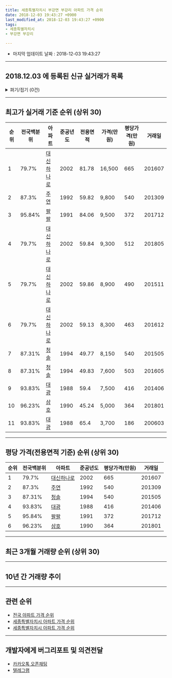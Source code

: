 ```yaml
---
title: 세종특별자치시 부강면 부강리 아파트 가격 순위
date: 2018-12-03 19:43:27 +0900
last_modified_at: 2018-12-03 19:43:27 +0900
tags:
- 세종특별자치시
- 부강면 부강리

---
```


* 마지막 업데이트 날짜 : 2018-12-03 19:43:27

---

## 2018.12.03 에 등록된 신규 실거래가 목록

<details>
<summary>펴기/접기 (0건)</summary>
<div markdown="1">

|아파트|전국백분위|준공년도|전용면적|가격(만원)|평당가격(만원)|거래일|
|---|---|---|---|---|---|---|
|없음|||||||


</div>
</details>

---

## 최고가 실거래 기준 순위 (상위 30)


|순위|전국백분위|아파트|준공년도|전용면적|가격(만원)|평당가격(만원)|거래일|
|---|---|---|---|---|---|---|---|
|1|79.7%|[대신하나로](https://search.naver.com/search.naver?query=%EC%84%B8%EC%A2%85%ED%8A%B9%EB%B3%84%EC%9E%90%EC%B9%98%EC%8B%9C+%EB%B6%80%EA%B0%95%EB%A9%B4+%EB%B6%80%EA%B0%95%EB%A6%AC+%EB%8C%80%EC%8B%A0%ED%95%98%EB%82%98%EB%A1%9C)|2002|81.78|16,500|665|201607|
|2|87.3%|[주연](https://search.naver.com/search.naver?query=%EC%84%B8%EC%A2%85%ED%8A%B9%EB%B3%84%EC%9E%90%EC%B9%98%EC%8B%9C+%EB%B6%80%EA%B0%95%EB%A9%B4+%EB%B6%80%EA%B0%95%EB%A6%AC+%EC%A3%BC%EC%97%B0)|1992|59.82|9,800|540|201309|
|3|95.84%|[팔팔](https://search.naver.com/search.naver?query=%EC%84%B8%EC%A2%85%ED%8A%B9%EB%B3%84%EC%9E%90%EC%B9%98%EC%8B%9C+%EB%B6%80%EA%B0%95%EB%A9%B4+%EB%B6%80%EA%B0%95%EB%A6%AC+%ED%8C%94%ED%8C%94)|1991|84.06|9,500|372|201712|
|4|79.7%|[대신하나로](https://search.naver.com/search.naver?query=%EC%84%B8%EC%A2%85%ED%8A%B9%EB%B3%84%EC%9E%90%EC%B9%98%EC%8B%9C+%EB%B6%80%EA%B0%95%EB%A9%B4+%EB%B6%80%EA%B0%95%EB%A6%AC+%EB%8C%80%EC%8B%A0%ED%95%98%EB%82%98%EB%A1%9C)|2002|59.84|9,300|512|201805|
|5|79.7%|[대신하나로](https://search.naver.com/search.naver?query=%EC%84%B8%EC%A2%85%ED%8A%B9%EB%B3%84%EC%9E%90%EC%B9%98%EC%8B%9C+%EB%B6%80%EA%B0%95%EB%A9%B4+%EB%B6%80%EA%B0%95%EB%A6%AC+%EB%8C%80%EC%8B%A0%ED%95%98%EB%82%98%EB%A1%9C)|2002|59.86|8,900|490|201511|
|6|79.7%|[대신하나로](https://search.naver.com/search.naver?query=%EC%84%B8%EC%A2%85%ED%8A%B9%EB%B3%84%EC%9E%90%EC%B9%98%EC%8B%9C+%EB%B6%80%EA%B0%95%EB%A9%B4+%EB%B6%80%EA%B0%95%EB%A6%AC+%EB%8C%80%EC%8B%A0%ED%95%98%EB%82%98%EB%A1%9C)|2002|59.13|8,300|463|201612|
|7|87.31%|[청솔](https://search.naver.com/search.naver?query=%EC%84%B8%EC%A2%85%ED%8A%B9%EB%B3%84%EC%9E%90%EC%B9%98%EC%8B%9C+%EB%B6%80%EA%B0%95%EB%A9%B4+%EB%B6%80%EA%B0%95%EB%A6%AC+%EC%B2%AD%EC%86%94)|1994|49.77|8,150|540|201505|
|8|87.31%|[청솔](https://search.naver.com/search.naver?query=%EC%84%B8%EC%A2%85%ED%8A%B9%EB%B3%84%EC%9E%90%EC%B9%98%EC%8B%9C+%EB%B6%80%EA%B0%95%EB%A9%B4+%EB%B6%80%EA%B0%95%EB%A6%AC+%EC%B2%AD%EC%86%94)|1994|49.83|7,600|503|201605|
|9|93.83%|[대광](https://search.naver.com/search.naver?query=%EC%84%B8%EC%A2%85%ED%8A%B9%EB%B3%84%EC%9E%90%EC%B9%98%EC%8B%9C+%EB%B6%80%EA%B0%95%EB%A9%B4+%EB%B6%80%EA%B0%95%EB%A6%AC+%EB%8C%80%EA%B4%91)|1988|59.4|7,500|416|201406|
|10|96.23%|[삼호](https://search.naver.com/search.naver?query=%EC%84%B8%EC%A2%85%ED%8A%B9%EB%B3%84%EC%9E%90%EC%B9%98%EC%8B%9C+%EB%B6%80%EA%B0%95%EB%A9%B4+%EB%B6%80%EA%B0%95%EB%A6%AC+%EC%82%BC%ED%98%B8)|1990|45.24|5,000|364|201801|
|11|93.83%|[대광](https://search.naver.com/search.naver?query=%EC%84%B8%EC%A2%85%ED%8A%B9%EB%B3%84%EC%9E%90%EC%B9%98%EC%8B%9C+%EB%B6%80%EA%B0%95%EB%A9%B4+%EB%B6%80%EA%B0%95%EB%A6%AC+%EB%8C%80%EA%B4%91)|1988|65.4|3,700|186|200603|


---

## 평당 가격(전용면적 기준) 순위 (상위 30)


|순위|전국백분위|아파트|준공년도|평당가격(만원)|거래일|
|---|---|---|---|---|---|
|1|79.7%|[대신하나로](https://search.naver.com/search.naver?query=%EC%84%B8%EC%A2%85%ED%8A%B9%EB%B3%84%EC%9E%90%EC%B9%98%EC%8B%9C+%EB%B6%80%EA%B0%95%EB%A9%B4+%EB%B6%80%EA%B0%95%EB%A6%AC+%EB%8C%80%EC%8B%A0%ED%95%98%EB%82%98%EB%A1%9C)|2002|665|201607|
|2|87.3%|[주연](https://search.naver.com/search.naver?query=%EC%84%B8%EC%A2%85%ED%8A%B9%EB%B3%84%EC%9E%90%EC%B9%98%EC%8B%9C+%EB%B6%80%EA%B0%95%EB%A9%B4+%EB%B6%80%EA%B0%95%EB%A6%AC+%EC%A3%BC%EC%97%B0)|1992|540|201309|
|3|87.31%|[청솔](https://search.naver.com/search.naver?query=%EC%84%B8%EC%A2%85%ED%8A%B9%EB%B3%84%EC%9E%90%EC%B9%98%EC%8B%9C+%EB%B6%80%EA%B0%95%EB%A9%B4+%EB%B6%80%EA%B0%95%EB%A6%AC+%EC%B2%AD%EC%86%94)|1994|540|201505|
|4|93.83%|[대광](https://search.naver.com/search.naver?query=%EC%84%B8%EC%A2%85%ED%8A%B9%EB%B3%84%EC%9E%90%EC%B9%98%EC%8B%9C+%EB%B6%80%EA%B0%95%EB%A9%B4+%EB%B6%80%EA%B0%95%EB%A6%AC+%EB%8C%80%EA%B4%91)|1988|416|201406|
|5|95.84%|[팔팔](https://search.naver.com/search.naver?query=%EC%84%B8%EC%A2%85%ED%8A%B9%EB%B3%84%EC%9E%90%EC%B9%98%EC%8B%9C+%EB%B6%80%EA%B0%95%EB%A9%B4+%EB%B6%80%EA%B0%95%EB%A6%AC+%ED%8C%94%ED%8C%94)|1991|372|201712|
|6|96.23%|[삼호](https://search.naver.com/search.naver?query=%EC%84%B8%EC%A2%85%ED%8A%B9%EB%B3%84%EC%9E%90%EC%B9%98%EC%8B%9C+%EB%B6%80%EA%B0%95%EB%A9%B4+%EB%B6%80%EA%B0%95%EB%A6%AC+%EC%82%BC%ED%98%B8)|1990|364|201801|


---

## 최근 3개월 거래량 순위 (상위 30)


<div style="width:100%;">
    <canvas id="deal_count_ranking" height="250"></canvas>
</div>


<script>
new Chart(document.getElementById("deal_count_ranking"), {
    type: 'horizontalBar',
    data: {
        labels: ['주연'],
        datasets: [{
            label: '실거래 수',
            data: [1],
            borderColor: "rgba(255, 0, 128, 1)",
            backgroundColor: "rgba(255, 0, 128, 0.5)",
            fill: false,
        }]
    },
    options: {
        responsive: true,
        title: {
            display: true,
            text: '최근 3개월 거래량 순위'
        },
        tooltips: {
            mode: 'index',
            intersect: false,
            callbacks: {
                title: function(tooltipItems, data) {
                    return "실거래 수:";
                },
                label: function(tooltipItem, data) {
                    return data.labels[tooltipItem.index] + ": " + tooltipItem.xLabel;
                }
            }
        },
        hover: {
            mode: 'nearest',
            intersect: true
        },
        scales: {
            xAxes: [{
                display: true,
                scaleLabel: {
                    display: true,
                    labelString: '실거래 수'
                },
                ticks: {
                    suggestedMin: 0,
                }
            }],
            yAxes: [{
                display: true,
                ticks: {
                    autoSkip: false,
                    callback: function(value, index, values) {
                        if (value.length > 15)
                            return value.substr(0, 13) + "...";
                        else
                            return value;
                    }
                },
                scaleLabel: {
                    display: false,
                }
            }]
        }
    }
});

</script>


---

## 10년 간 거래량 추이


<div style="width:100%;">
    <canvas id="deal_progress" height="250"></canvas>
</div>

<script>
new Chart(document.getElementById("deal_progress"), {
    type: 'line',
    data: {
        labels: ['200812','200901','200902','200903','200904','200905','200906','200907','200908','200909','200910','200911','200912','201001','201002','201003','201004','201005','201006','201007','201008','201009','201010','201011','201012','201101','201102','201103','201104','201105','201106','201107','201108','201109','201110','201111','201112','201201','201202','201203','201204','201205','201206','201207','201208','201209','201210','201211','201212','201301','201302','201303','201304','201305','201306','201307','201308','201309','201310','201311','201312','201401','201402','201403','201404','201405','201406','201407','201408','201409','201410','201411','201412','201501','201502','201503','201504','201505','201506','201507','201508','201509','201510','201511','201512','201601','201602','201603','201604','201605','201606','201607','201608','201609','201610','201611','201612','201701','201702','201703','201704','201705','201706','201707','201708','201709','201710','201711','201712','201801','201802','201803','201804','201805','201806','201807','201808','201809','201810','201811','201812'],
        datasets: [{
            label: '실거래 수',
            pointRadius: 1,
            data: [1, 0, 1, 3, 4, 7, 3, 1, 6, 1, 1, 0, 0, 5, 2, 3, 4, 1, 3, 4, 0, 6, 3, 3, 2, 3, 1, 6, 5, 6, 2, 3, 0, 7, 4, 4, 2, 2, 3, 5, 2, 0, 4, 3, 1, 1, 2, 2, 2, 1, 1, 4, 4, 2, 6, 2, 2, 3, 1, 3, 1, 3, 3, 2, 2, 0, 4, 1, 3, 4, 5, 3, 1, 2, 1, 4, 3, 2, 1, 0, 2, 2, 1, 2, 4, 0, 1, 4, 2, 3, 2, 2, 3, 1, 1, 4, 2, 4, 2, 5, 2, 1, 0, 0, 0, 2, 3, 5, 3, 2, 1, 3, 2, 7, 0, 0, 1, 1, 1, 0, 0],
            borderColor: "rgba(255, 201, 14, 1)",
            backgroundColor: "rgba(255, 201, 14, 0.5)",
            fill: true,
        }]
    },
    options: {
        responsive: true,
        title: {
            display: true,
            text: '10년간 거래량 추이'
        },
        tooltips: {
            mode: 'index',
            intersect: false,
        },
        hover: {
            mode: 'nearest',
            intersect: true
        },
        scales: {
            xAxes: [{
                display: true,
                scaleLabel: {
                    display: true,
                    labelString: '년/월'
                }
            }],
            yAxes: [{
                display: true,
                ticks: {
                    suggestedMin: 0,
                },
                scaleLabel: {
                    display: true,
                    labelString: '실거래 수'
                }
            }]
        }
    }
});

</script>


---

## 관련 순위

- [전국 아파트 가격 순위](https://inasie.github.io/apt-ranking/전국)
- [세종특별자치시 아파트 가격 순위](https://inasie.github.io/apt-ranking/세종특별자치시)
- [세종특별자치시 아파트 가격 순위](https://inasie.github.io/apt-ranking/세종특별자치시)


---

## 개발자에게 버그리포트 및 의견전달

- [카카오톡 오픈채팅](https://open.kakao.com/o/gLJUAP4)
- [텔레그램](https://t.me/inasie)

